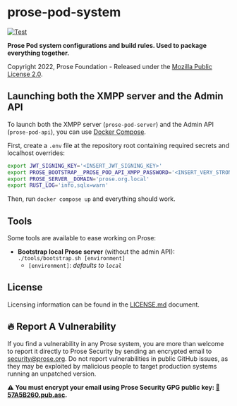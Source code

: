 # prose-pod-system

[![Test](https://github.com/prose-im/prose-pod-system/actions/workflows/test.yml/badge.svg?branch=master)](https://github.com/prose-im/prose-pod-system/actions/workflows/test.yml)

**Prose Pod system configurations and build rules. Used to package everything together.**

Copyright 2022, Prose Foundation - Released under the [Mozilla Public License 2.0](./LICENSE.md).

## Launching both the XMPP server and the Admin API

To launch both the XMPP server (`prose-pod-server`) and the Admin API (`prose-pod-api`), you can use [Docker Compose](https://docs.docker.com/compose/).

First, create a `.env` file at the repository root containing required secrets and localhost overrides:

```bash
export JWT_SIGNING_KEY='<INSERT_JWT_SIGNING_KEY>'
export PROSE_BOOTSTRAP__PROSE_POD_API_XMPP_PASSWORD='<INSERT_VERY_STRONG_PASSWORD>'
export PROSE_SERVER__DOMAIN='prose.org.local'
export RUST_LOG='info,sqlx=warn'
```

Then, run `docker compose up` and everything should work.

## Tools

Some tools are available to ease working on Prose:

- **Bootstrap local Prose server** (without the admin API): `./tools/bootstrap.sh [environment]`
  - `[environment]`: _defaults to `local`_

## License

Licensing information can be found in the [LICENSE.md](./LICENSE.md) document.

## :fire: Report A Vulnerability

If you find a vulnerability in any Prose system, you are more than welcome to report it directly to Prose Security by sending an encrypted email to [security@prose.org](mailto:security@prose.org). Do not report vulnerabilities in public GitHub issues, as they may be exploited by malicious people to target production systems running an unpatched version.

**:warning: You must encrypt your email using Prose Security GPG public key: [:key:57A5B260.pub.asc](https://files.prose.org/public/keys/gpg/57A5B260.pub.asc).**
